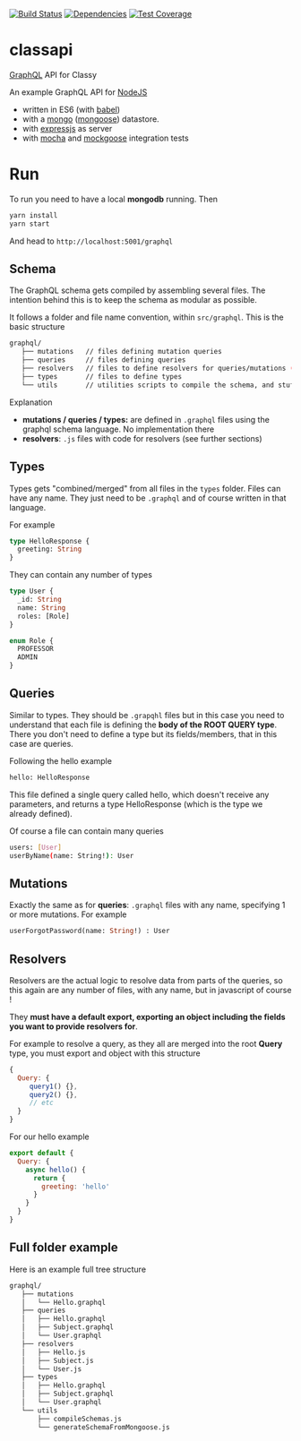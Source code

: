 [![Build Status](https://travis-ci.org/javierfernandes/classapi.svg?branch=master)](https://travis-ci.org/javierfernandes/classapi)
[![Dependencies](https://david-dm.org/javierfernandes/classapi.svg)](https://david-dm.org/javierfernandes/classapi.svg)
[![Test Coverage](https://codeclimate.com/github/javierfernandes/classapi/badges/coverage.svg)](https://codeclimate.com/github/javierfernandes/classapi/coverage)
# classapi
[GraphQL](http://graphql.org/) API for Classy

An example GraphQL API for [NodeJS](https://nodejs.org/)

* written in ES6 (with [babel](https://babeljs.io/))
* with a [mongo](http://www.mongodb.com) ([mongoose](http://mongoosejs.com/)) datastore.
* with [expressjs](http://expressjs.com/) as server
* with [mocha](https://mochajs.org/) and [mockgoose](https://github.com/mockgoose/mockgoose) integration tests

# Run

To run you need to have a local **mongodb** running.
Then

```bash
yarn install
yarn start
```

And head to `http://localhost:5001/graphql`

## Schema

The GraphQL schema gets compiled by assembling several files. The intention behind this is to keep the schema as modular as possible.

It follows a folder and file name convention, within `src/graphql`.
This is the basic structure

```bash
graphql/
   ├── mutations   // files defining mutation queries
   ├── queries     // files defining queries
   ├── resolvers   // files to define resolvers for queries/mutations (and type fields)
   ├── types       // files to define types
   └── utils       // utilities scripts to compile the schema, and stuffs
```

Explanation
* **mutations / queries / types:** are defined in `.graphql` files using the graphql schema language. No implementation there
* **resolvers**: `.js` files with code for resolvers (see further sections)

## Types

Types gets "combined/merged" from all files in the `types` folder.
Files can have any name. They just need to be `.graphql` and of course written in that language.

For example
```graphql
type HelloResponse {
  greeting: String
}
```

They can contain any number of types
```graphql
type User {
  _id: String
  name: String
  roles: [Role]
}

enum Role {
  PROFESSOR
  ADMIN
}
```

## Queries

Similar to types. They should be `.grapqhl` files but in this case you need to understand that each file is defining the **body of the ROOT QUERY type**.
There you don't need to define a type but its fields/members, that in this case are queries.

Following the hello example

```graphql
hello: HelloResponse
```

This file defined a single query called hello, which doesn't receive any parameters, and returns a type HelloResponse (which is the type we already defined).

Of course a file can contain many queries
```bash
users: [User]
userByName(name: String!): User
```

## Mutations

Exactly the same as for **queries**: `.graphql` files with any name, specifying 1 or more  mutations.
For example

```graphql
userForgotPassword(name: String!) : User
```

## Resolvers

Resolvers are the actual logic to resolve data from parts of the queries, so this again are any number of files, with any name, but in javascript of course !

They **must have a default export, exporting an object including the fields you want to provide resolvers for**.

For example to resolve a query, as they all are merged into the root **Query** type, you must export and object with this structure

```js
{
  Query: {
     query1() {},
     query2() {},
     // etc
  }
}
```

For our hello example

```js
export default {
  Query: {
    async hello() {
      return {
        greeting: 'hello'
      }
    }
  }
}
```

## Full folder example

Here is an example full tree structure

```bash
graphql/
   ├── mutations
   │   └── Hello.graphql
   ├── queries
   │   ├── Hello.graphql
   │   ├── Subject.graphql
   │   └── User.graphql
   ├── resolvers
   │   ├── Hello.js
   │   ├── Subject.js
   │   └── User.js
   ├── types
   │   ├── Hello.graphql
   │   ├── Subject.graphql
   │   └── User.graphql
   └── utils
       ├── compileSchemas.js
       └── generateSchemaFromMongoose.js
```

